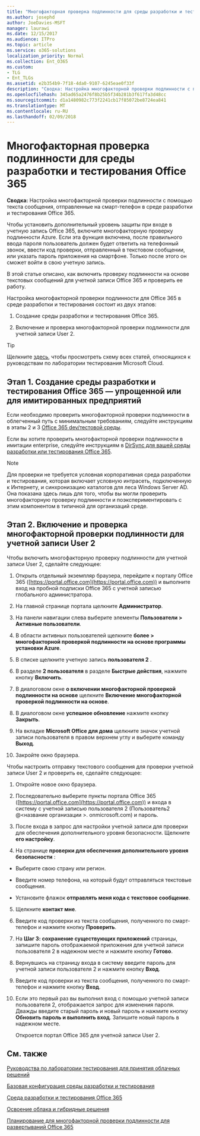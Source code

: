 ```yaml
---
title: "Многофакторная проверка подлинности для среды разработки и тестирования Office 365"
ms.author: josephd
author: JoeDavies-MSFT
manager: laurawi
ms.date: 12/15/2017
ms.audience: ITPro
ms.topic: article
ms.service: o365-solutions
localization_priority: Normal
ms.collection: Ent_O365
ms.custom:
- TLG
- Ent_TLGs
ms.assetid: e2b354b9-7f18-4da0-9107-6245eae0f33f
description: "Сводка: Настройка многофакторной проверки подлинности с помощью текста сообщения, отправленные на смарт-телефон в среде разработки и тестирования Office 365."
ms.openlocfilehash: 345ad65a2476f8b25b5f34b281b3f617fa3d48cc
ms.sourcegitcommit: d1a1480982c773f2241cb17f85072be8724ea841
ms.translationtype: MT
ms.contentlocale: ru-RU
ms.lasthandoff: 02/09/2018
---
```

# <a name="multi-factor-authentication-for-your-office-365-devtest-environment"></a>Многофакторная проверка подлинности для среды разработки и тестирования Office 365

 **Сводка:** Настройка многофакторной проверки подлинности с помощью текста сообщения, отправленные на смарт-телефон в среде разработки и тестирования Office 365.
  
Чтобы установить дополнительный уровень защиты при входе в учетную запись Office 365, включите многофакторную проверку подлинности Azure. Если эта функция включена, после правильного ввода пароля пользователь должен будет ответить на телефонный звонок, ввести код проверки, отправленный в текстовом сообщении, или указать пароль приложения на смартфоне. Только после этого он сможет войти в свою учетную запись.  
  
В этой статье описано, как включить проверку подлинности на основе текстовых сообщений для учетной записи Office 365 и проверить ее работу.
  
Настройка многофакторной проверки подлинности для Office 365 в среде разработки и тестирования состоит из двух этапов:
  
1. Создание среды разработки и тестирования Office 365.
    
2. Включение и проверка многофакторной проверки подлинности для учетной записи User 2.
    
> [!TIP]
> Щелкните [здесь](http://aka.ms/catlgstack), чтобы просмотреть схему всех статей, относящихся к руководствам по лаборатории тестирования Microsoft Cloud.
  
## <a name="phase-1-build-out-your-lightweight-or-simulated-enterprise-office-365-devtest-environment"></a>Этап 1. Создание среды разработки и тестирования Office 365 — упрощенной или для имитированных предприятий

Если необходимо проверить многофакторной проверки подлинности в облегченный путь с минимальным требованиям, следуйте инструкциям в этапы 2 и 3 [Office 365 dev/тестовой среды](office-365-dev-test-environment.md).
  
Если вы хотите проверить многофакторной проверки подлинности в имитации enterprise, следуйте инструкциям в [DirSync для вашей среды разработки или тестирования Office 365](dirsync-for-your-office-365-dev-test-environment.md).
  
> [!NOTE]
> Для проверки не требуется условная корпоративная среда разработки и тестирования, которая включает условную интрасеть, подключенную к Интернету, и синхронизацию каталогов для леса Windows Server AD. Она показана здесь лишь для того, чтобы вы могли проверить многофакторную проверку подлинности и поэкспериментировать с этим компонентом в типичной для организаций среде. 
  
## <a name="phase-2-enable-and-test-multi-factor-authentication-for-the-user-2-account"></a>Этап 2. Включение и проверка многофакторной проверки подлинности для учетной записи User 2

Чтобы включить многофакторную проверку подлинности для учетной записи User 2, сделайте следующее:
  
1. Открыть отдельный экземпляр браузера, перейдите к порталу Office 365 ([https://portal.office.com](https://portal.office.com)) и выполните вход на пробной подписки Office 365 с учетной записью глобального администратора.
    
2. На главной странице портала щелкните **Администратор**.
    
3. На панели навигации слева выберите элементы **Пользователи > Активные пользователи**.
    
4. В области активных пользователей щелкните **более > многофакторной проверкой подлинности на основе программы установки Azure**.
    
5. В списке щелкните учетную запись **пользователя 2** .
    
6. В разделе **2 пользователя** в разделе **Быстрые действия**, нажмите кнопку **Включить**.
    
7. В диалоговом окне **о включении многофакторной проверкой подлинности на основе** щелкните **Включение многофакторной проверкой подлинности на основе**.
    
8. В диалоговом окне **успешное обновление** нажмите кнопку **Закрыть**.
    
9. На вкладке **Microsoft Office для дома** щелкните значок учетной записи пользователя в правом верхнем углу и выберите команду **Выход**.
    
10. Закройте окно браузера.
    
Чтобы настроить отправку текстового сообщения для проверки учетной записи User 2 и проверить ее, сделайте следующее:
  
1. Откройте новое окно браузера.
    
2. Последовательно выберите пункты портала Office 365 ([https://portal.office.com](https://portal.office.com)) и входа в систему с учетной записью пользователя 2 (Пользователь2 @\<название организации >. onmicrosoft.com) и пароль.
    
3. После входа в запрос для настройки учетной записи для проверки для обеспечения дополнительного уровня безопасности. Щелкните **его настройку**.
    
4. На странице **проверки для обеспечения дополнительного уровня безопасности** :
    
  - Выберите свою страну или регион.
    
  - Введите номер телефона, на который будут отправляться текстовые сообщения.
    
  - Установите флажок **отправлять меня кода с текстовое сообщение**.
    
5. Щелкните **контакт мне**.
    
6. Введите код проверки из текста сообщения, полученного по смарт-телефон и нажмите кнопку **Проверить**.
    
7. На **Шаг 3: сохранение существующих приложений** страницы, запишите пароль отображаемой приложения для учетной записи пользователя 2 в надежном месте и нажмите кнопку **Готово**.
    
8. Вернувшись на страницу входа в систему введите пароль для учетной записи пользователя 2 и нажмите кнопку **Вход**.
    
9. Введите код проверки из текста сообщения, полученного по смарт-телефон и нажмите кнопку **Вход**.
    
10. Если это первый раз вы выполнил вход с помощью учетной записи пользователя 2, отображается запрос для изменения пароля. Дважды введите старый пароль и новый пароль и нажмите кнопку **Обновить пароль и выполнить вход**. Запишите новый пароль в надежном месте.
    
    Откроется портал Office 365 для учетной записи User 2.
    
## <a name="see-also"></a>См. также

[Руководства по лаборатории тестирования для принятия облачных решений](cloud-adoption-test-lab-guides-tlgs.md)
  
[Базовая конфигурация среды разработки и тестирования](base-configuration-dev-test-environment.md)
  
[Среда разработки и тестирования Office 365](office-365-dev-test-environment.md)
  
[Освоение облака и гибридные решения](cloud-adoption-and-hybrid-solutions.md)

[Планирование для многофакторной проверки подлинности для развертываний Office 365](https://support.office.com/article/Plan-for-multi-factor-authentication-for-Office-365-Deployments-043807b2-21db-4d5c-b430-c8a6dee0e6ba)


